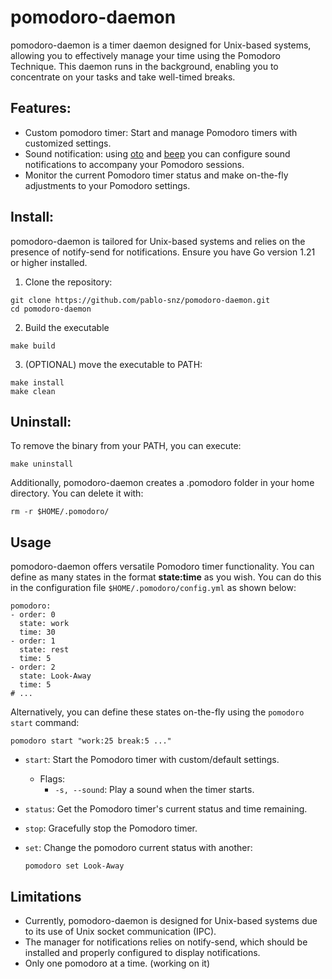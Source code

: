 # pomodoro-daemon

pomodoro-daemon is a timer daemon designed for Unix-based systems, allowing you to effectively manage your time using the Pomodoro Technique. This daemon runs in the background, enabling you to concentrate on your tasks and take well-timed breaks.

## Features:
- Custom pomodoro timer: Start and manage Pomodoro timers with customized settings. 
- Sound notification: using [oto](https://github.com/ebitengine/oto) and [beep](https://github.com/gopxl/beep) you can configure sound notifications to accompany your Pomodoro sessions.
- Monitor the current Pomodoro timer status and make on-the-fly adjustments to your Pomodoro settings.

## Install:

pomodoro-daemon is tailored for Unix-based systems and relies on the presence of notify-send for notifications. Ensure you have Go version 1.21 or higher installed.

1. Clone the repository:

```{bash}
git clone https://github.com/pablo-snz/pomodoro-daemon.git
cd pomodoro-daemon
```

2. Build the executable

```{bash}
make build
```

3. (OPTIONAL) move the executable to PATH:

```{bash}
make install
make clean
```

## Uninstall:

To remove the binary from your PATH, you can execute:

```{bash}
make uninstall
```

Additionally, pomodoro-daemon creates a .pomodoro folder in your home directory. You can delete it with:

```{bash}
rm -r $HOME/.pomodoro/
```

## Usage

pomodoro-daemon offers versatile Pomodoro timer functionality. You can define as many states in the format **state:time** as you wish. You can do this in the configuration file `$HOME/.pomodoro/config.yml` as shown below:

```{yaml}
pomodoro:
- order: 0
  state: work
  time: 30
- order: 1
  state: rest
  time: 5
- order: 2
  state: Look-Away
  time: 5
# ...
```
Alternatively, you can define these states on-the-fly using the `pomodoro start` command:

```{yaml}
pomodoro start "work:25 break:5 ..."
```

- `start`: Start the Pomodoro timer with custom/default settings.
    - Flags:
        - `-s, --sound`: Play a sound when the timer starts.

- `status`: Get the Pomodoro timer's current status and time remaining.

- `stop`: Gracefully stop the Pomodoro timer.

- `set`: Change the pomodoro current status with another:

    ```{bash}
    pomodoro set Look-Away
    ```

## Limitations

- Currently, pomodoro-daemon is designed for Unix-based systems due to its use of Unix socket communication (IPC).
- The manager for notifications relies on notify-send, which should be installed and properly configured to display notifications.
- Only one pomodoro at a time. (working on it)

